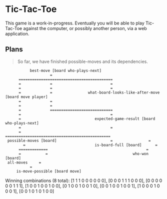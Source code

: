 # Tic-Tac-Toe

This game is a work-in-progress. Eventually you will 
be able to play Tic-Tac-Toe against the computer, or 
possibly another person, via a web application.

## Plans

> So far, we have finished possible-moves and its 
> dependencies.

               best-move [board who-plays-next]
                        =
          ==========================================
          =             =                          =
          =             =                          =
          =             =                what-board-looks-like-after-move [board move player]
          =             =
          =             =
          =             ============================
          =                                        =
          =                                 expected-game-result [board who-plays-next]
          =                                        =
          =                                 ===============================================
     possible-moves [board]                        =                =
            =                               is-board-full [board]      =
          =============                                            =
          =           =                                      who-won [board]
     all-moves     =
		       =   
         is-move-possible [board move]

Winning combinations (8 total): [1 1 1 0 0 0 0 0 0], [0 0 0 1 1 1 0 0 0], [0 0 0 0 0 0 1 1 1],
                                [1 0 0 1 0 0 1 0 0], [0 1 0 0 1 0 0 1 0], [0 0 1 0 0 1 0 0 1],
                                [1 0 0 0 1 0 0 0 1], [0 0 1 0 1 0 1 0 0]